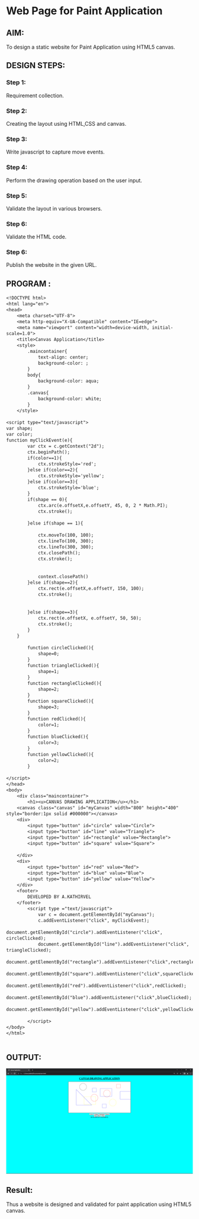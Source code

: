 # Web Page for Paint Application

## AIM:

To design a static website for Paint Application using HTML5 canvas.

## DESIGN STEPS:

### Step 1:

Requirement collection.

### Step 2:

Creating the layout using HTML,CSS and canvas.

### Step 3:

Write javascript to capture move events.

### Step 4:

Perform the drawing operation based on the user input.

### Step 5:

Validate the layout in various browsers.

### Step 6:

Validate the HTML code.

### Step 6:

Publish the website in the given URL.

## PROGRAM :
```
<!DOCTYPE html>
<html lang="en">
<head>
    <meta charset="UTF-8">
    <meta http-equiv="X-UA-Compatible" content="IE=edge">
    <meta name="viewport" content="width=device-width, initial-scale=1.0">
    <title>Canvas Application</title>
    <style>
        .maincontainer{
            text-align: center;
            background-color: ;
        }
        body{
            background-color: aqua;
        }
        .canvas{
            background-color: white;
        }
    </style>

<script type="text/javascript">
var shape;
var color;
function myClickEvent(e){
        var ctx = c.getContext("2d");
        ctx.beginPath();
        if(color==1){
            ctx.strokeStyle='red';
        }else if(color==2){
            ctx.strokeStyle='yellow';
        }else if(color==3){
            ctx.strokeStyle='blue';
        }
        if(shape == 0){
            ctx.arc(e.offsetX,e.offsetY, 45, 0, 2 * Math.PI);
            ctx.stroke();
            
        }else if(shape == 1){

            ctx.moveTo(100, 100);
            ctx.lineTo(100, 300);
            ctx.lineTo(300, 300);
            ctx.closePath();
            ctx.stroke();
            
            
            context.closePath()
        }else if(shape==2){
            ctx.rect(e.offsetX,e.offsetY, 150, 100);
            ctx.stroke();


        }else if(shape==3){
            ctx.rect(e.offsetX, e.offsetY, 50, 50);
            ctx.stroke();
        }
    }

        function circleClicked(){
            shape=0;
        }
        function triangleClicked(){
            shape=1;
        }
        function rectangleClicked(){
            shape=2;
        }
        function squareClicked(){
            shape=3;
        }
        function redClicked(){
            color=1;
        }
        function blueClicked(){
            color=3;
        }
        function yellowClicked(){
            color=2;
        }

</script>
</head>
<body>
    <div class="maincontainer">
        <h1><u>CANVAS DRAWING APPLICATION</u></h1>
    <canvas class="canvas" id="myCanvas" width="800" height="400" style="border:1px solid #000000"></canvas>
    <div>
        <input type="button" id="circle" value="Circle">
        <input type="button" id="line" value="Triangle">
        <input type="button" id="rectangle" value="Rectangle">
        <input type="button" id="square" value="Square">
        
    </div>
    <div>
        <input type="button" id="red" value="Red">
        <input type="button" id="blue" value="Blue">
        <input type="button" id="yellow" value="Yellow">
    </div>
    <footer>
        DEVELOPED BY A.KATHIRVEL
    </footer>
        <script type ="text/javascript">
            var c = document.getElementById("myCanvas");
            c.addEventListener("click", myClickEvent);
            document.getElementById("circle").addEventListener("click", circleClicked);
            document.getElementById("line").addEventListener("click",  triangleClicked);
            document.getElementById("rectangle").addEventListener("click",rectangleClicked);
            document.getElementById("square").addEventListener("click",squareClicked);
            document.getElementById("red").addEventListener("click",redClicked);
            document.getElementById("blue").addEventListener("click",blueClicked);
            document.getElementById("yellow").addEventListener("click",yellowClicked);
           
        </script>
</body>
</html>
   
```



## OUTPUT:
![output](paint.png)



## Result:

Thus a website is designed and validated for paint application using HTML5 canvas.
